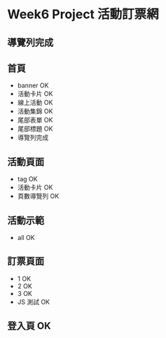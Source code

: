 # Week6 Project 活動訂票網

## 導覽列完成

## 首頁

- banner OK
- 活動卡片 OK
- 線上活動 OK
- 活動集錦 OK
- 尾部表單 OK
- 尾部標題 OK
- 導覽列完成

## 活動頁面

- tag OK
- 活動卡片 OK
- 頁數導覽列 OK

## 活動示範

- all OK

## 訂票頁面

- 1 OK
- 2 OK
- 3 OK
- JS 測試 OK

## 登入頁 OK
